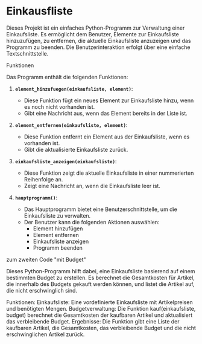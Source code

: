 # Einkausfliste


Dieses Projekt ist ein einfaches Python-Programm zur Verwaltung einer Einkaufsliste. Es ermöglicht dem Benutzer, Elemente zur Einkaufsliste hinzuzufügen, zu entfernen, die aktuelle Einkaufsliste anzuzeigen und das Programm zu beenden. Die Benutzerinteraktion erfolgt über eine einfache Textschnittstelle.

 Funktionen

Das Programm enthält die folgenden Funktionen:

1. **`element_hinzufuegen(einkaufsliste, element)`**: 
   - Diese Funktion fügt ein neues Element zur Einkaufsliste hinzu, wenn es noch nicht vorhanden ist.
   - Gibt eine Nachricht aus, wenn das Element bereits in der Liste ist.

2. **`element_entfernen(einkaufsliste, element)`**: 
   - Diese Funktion entfernt ein Element aus der Einkaufsliste, wenn es vorhanden ist.
   - Gibt die aktualisierte Einkaufsliste zurück.

3. **`einkaufsliste_anzeigen(einkaufsliste)`**: 
   - Diese Funktion zeigt die aktuelle Einkaufsliste in einer nummerierten Reihenfolge an.
   - Zeigt eine Nachricht an, wenn die Einkaufsliste leer ist.

4. **`hauptprogramm()`**: 
   - Das Hauptprogramm bietet eine Benutzerschnittstelle, um die Einkaufsliste zu verwalten.
   - Der Benutzer kann die folgenden Aktionen auswählen:
     - Element hinzufügen
     - Element entfernen
     - Einkaufsliste anzeigen
     - Programm beenden


zum zweiten Code "mit Budget"

Dieses Python-Programm hilft dabei, eine Einkaufsliste basierend auf einem bestimmten Budget zu erstellen. Es berechnet die Gesamtkosten für Artikel, die innerhalb des Budgets gekauft werden können, und listet die Artikel auf, die nicht erschwinglich sind.

Funktionen:
Einkaufsliste: Eine vordefinierte Einkaufsliste mit Artikelpreisen und benötigten Mengen.
Budgetverwaltung: Die Funktion kauf(einkaufsliste, budget) berechnet die Gesamtkosten der kaufbaren Artikel und aktualisiert das verbleibende Budget.
Ergebnisse: Die Funktion gibt eine Liste der kaufbaren Artikel, die Gesamtkosten, das verbleibende Budget und die nicht erschwinglichen Artikel zurück.
